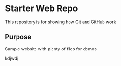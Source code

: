 # Starter Web Repo

This repository is for showing how Git and GitHub work

## Purpose

Sample website with plenty of files for demos

kdjwdj